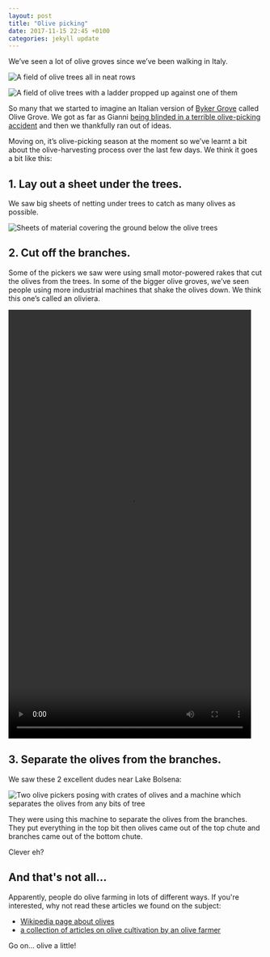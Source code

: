 ```yaml
---
layout: post
title: "Olive picking"
date: 2017-11-15 22:45 +0100
categories: jekyll update
---
```


We’ve seen a lot of olive groves since we’ve been walking in Italy. 

![A field of olive trees all in neat rows](https://github.com/tombye/trexit/raw/gh-pages/assets/images/olive-grove-1.jpg)

![A field of olive trees with a ladder propped up against one of them](https://github.com/tombye/trexit/raw/gh-pages/assets/images/olive-grove-2.jpg)

So many that we started to imagine an Italian version of [Byker Grove](https://en.m.wikipedia.org/wiki/Byker_Grove) called Olive Grove. We got as far as Gianni [being blinded in a terrible olive-picking accident](http://youtu.be/oXeMontXSTI) and then we thankfully ran out of ideas. 

Moving on, it’s olive-picking season at the moment so we’ve learnt a bit about the olive-harvesting process over the last few days. We think it goes a bit like this:

## 1. Lay out a sheet under the trees.

We saw big sheets of netting under trees to catch as many olives as possible.

![Sheets of material covering the ground below the olive trees](https://github.com/tombye/trexit/raw/gh-pages/assets/images/olive-picking-with-catching-nets.jpg)

## 2. Cut off the branches.

Some of the pickers we saw were using small motor-powered rakes that cut the olives from the trees. In some of the bigger olive groves, we’ve seen people using more industrial machines that shake the olives down. We think this one’s called an oliviera.

<video src="https://github.com/tombye/trexit/raw/gh-pages/assets/images/industrial-oliviera-in-action.mp4" controls height="848" width="480" preload="metadata"><a href="https://github.com/tombye/trexit/raw/gh-pages/assets/images/industrial-oliviera-in-action.mp4">Download this video</a></video>

## 3. Separate the olives from the branches.

We saw these 2 excellent dudes near Lake Bolsena:

![Two olive pickers posing with crates of olives and a machine which separates the olives from any bits of tree](https://github.com/tombye/trexit/raw/gh-pages/assets/images/olive-pickers.jpg)

They were using this machine to separate the olives from the branches. They put everything in the top bit then olives came out of the top chute and branches came out of the bottom chute.

Clever eh?  

## And that's not all...

Apparently, people do olive farming in lots of different ways. If you're interested, why not read these articles we found on the subject:

- [Wikipedia page about olives](https://en.m.wikipedia.org/wiki/Olive)
- [a collection of articles on olive cultivation by an olive farmer](http://www.mediterraneangardensociety.org/olives.html)

Go on... olive a little!
